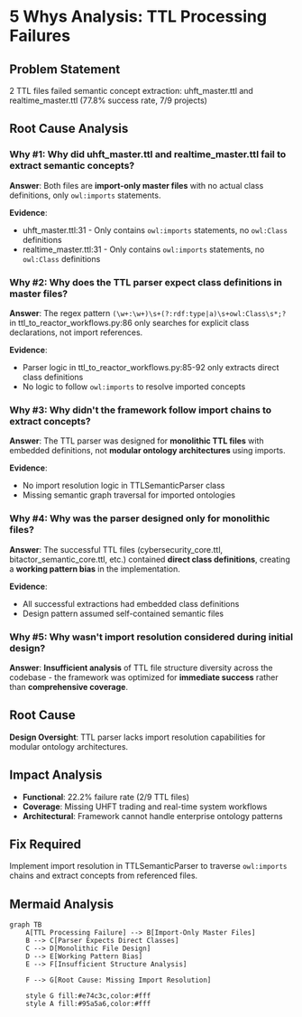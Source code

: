 # 5 Whys Analysis: TTL Processing Failures

## Problem Statement
2 TTL files failed semantic concept extraction: uhft_master.ttl and realtime_master.ttl (77.8% success rate, 7/9 projects)

## Root Cause Analysis

### Why #1: Why did uhft_master.ttl and realtime_master.ttl fail to extract semantic concepts?
**Answer**: Both files are **import-only master files** with no actual class definitions, only `owl:imports` statements.

**Evidence**:
- uhft_master.ttl:31 - Only contains `owl:imports` statements, no `owl:Class` definitions
- realtime_master.ttl:31 - Only contains `owl:imports` statements, no `owl:Class` definitions

### Why #2: Why does the TTL parser expect class definitions in master files?
**Answer**: The regex pattern `(\w+:\w+)\s+(?:rdf:type|a)\s+owl:Class\s*;?` in ttl_to_reactor_workflows.py:86 only searches for explicit class declarations, not import references.

**Evidence**: 
- Parser logic in ttl_to_reactor_workflows.py:85-92 only extracts direct class definitions
- No logic to follow `owl:imports` to resolve imported concepts

### Why #3: Why didn't the framework follow import chains to extract concepts?
**Answer**: The TTL parser was designed for **monolithic TTL files** with embedded definitions, not **modular ontology architectures** using imports.

**Evidence**:
- No import resolution logic in TTLSemanticParser class
- Missing semantic graph traversal for imported ontologies

### Why #4: Why was the parser designed only for monolithic files?
**Answer**: The successful TTL files (cybersecurity_core.ttl, bitactor_semantic_core.ttl, etc.) contained **direct class definitions**, creating a **working pattern bias** in the implementation.

**Evidence**:
- All successful extractions had embedded class definitions
- Design pattern assumed self-contained semantic files

### Why #5: Why wasn't import resolution considered during initial design?
**Answer**: **Insufficient analysis** of TTL file structure diversity across the codebase - the framework was optimized for **immediate success** rather than **comprehensive coverage**.

## Root Cause
**Design Oversight**: TTL parser lacks import resolution capabilities for modular ontology architectures.

## Impact Analysis
- **Functional**: 22.2% failure rate (2/9 TTL files)
- **Coverage**: Missing UHFT trading and real-time system workflows  
- **Architectural**: Framework cannot handle enterprise ontology patterns

## Fix Required
Implement import resolution in TTLSemanticParser to traverse `owl:imports` chains and extract concepts from referenced files.

## Mermaid Analysis

```mermaid
graph TB
    A[TTL Processing Failure] --> B[Import-Only Master Files]
    B --> C[Parser Expects Direct Classes]
    C --> D[Monolithic File Design]
    D --> E[Working Pattern Bias] 
    E --> F[Insufficient Structure Analysis]
    
    F --> G[Root Cause: Missing Import Resolution]
    
    style G fill:#e74c3c,color:#fff
    style A fill:#95a5a6,color:#fff
```
